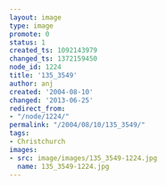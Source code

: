 ```yaml
---
layout: image
type: image
promote: 0
status: 1
created_ts: 1092143979
changed_ts: 1372159450
node_id: 1224
title: '135_3549'
author: anj
created: '2004-08-10'
changed: '2013-06-25'
redirect_from:
- "/node/1224/"
permalink: "/2004/08/10/135_3549/"
tags:
- Christchurch
images:
- src: image/images/135_3549-1224.jpg
  name: 135_3549-1224.jpg
---
```


